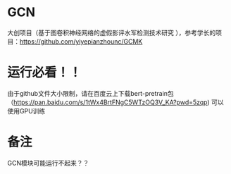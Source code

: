 # GCN
大创项目（基于图卷积神经网络的虚假影评水军检测技术研究 ），参考学长的项目：https://github.com/yiyepianzhounc/GCMK

# 运行必看！！
由于github文件大小限制，请在百度云上下载bert-pretrain包（https://pan.baidu.com/s/1tWx4BrtFNgC5WTzOQ3V_KA?pwd=5zqp)
可以使用GPU训练

# 备注
GCN模块可能运行不起来？？
